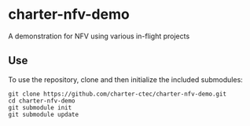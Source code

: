 # charter-nfv-demo
A demonstration for NFV using various in-flight projects

## Use

To use the repository, clone and then initialize the included submodules:

```
git clone https://github.com/charter-ctec/charter-nfv-demo.git
cd charter-nfv-demo
git submodule init
git submodule update
```
